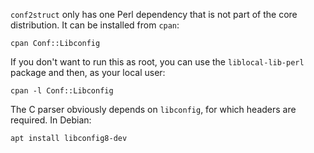 `conf2struct` only has one Perl dependency that is not part
of the core distribution. It can be installed from `cpan`:

```
cpan Conf::Libconfig
```

If you don't want to run this as root, you can use the
`liblocal-lib-perl` package and then, as your local user:

```
cpan -l Conf::Libconfig
```

The C parser obviously depends on `libconfig`, for which
headers are required. In Debian:

```
apt install libconfig8-dev
```
